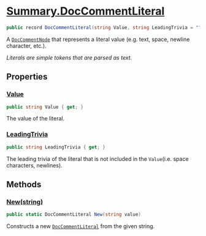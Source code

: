 # [Summary.DocCommentLiteral](../src/Core/DocCommentLiteral.cs#L15)
```cs
public record DocCommentLiteral(string Value, string LeadingTrivia = "") : DocCommentNode
```

A [`DocCommentNode`](./DocCommentNode.md) that represents a literal value (e.g. text, space, newline character, etc.).

_Literals are simple tokens that are parsed as text._

## Properties
### [Value](../src/Core/DocCommentLiteral.cs#L15)
```cs
public string Value { get; }
```

The value of the literal.

### [LeadingTrivia](../src/Core/DocCommentLiteral.cs#L15)
```cs
public string LeadingTrivia { get; }
```

The leading trivia of the literal that is not included in the `Value`(i.e. space characters, newlines).

## Methods
### [New(string)](../src/Core/DocCommentLiteral.cs#L20)
```cs
public static DocCommentLiteral New(string value)
```

Constructs a new [`DocCommentLiteral`](./DocCommentLiteral.md) from the given string.

